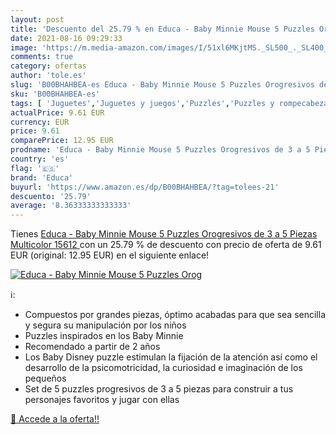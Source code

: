 ```yaml
---
layout: post
title: 'Descuento del 25.79 % en Educa - Baby Minnie Mouse 5 Puzzles Orog'
date: 2021-08-16 09:29:33
image: 'https://m.media-amazon.com/images/I/51xl6MKjtMS._SL500_._SL400_.jpg'
comments: true
category: ofertas
author: 'tole.es'
slug: 'B00BHAHBEA-es Educa - Baby Minnie Mouse 5 Puzzles Orogresivos de 3 a 5...'
sku: 'B00BHAHBEA-es'
tags: [ 'Juguetes','Juguetes y juegos','Puzzles','Puzzles y rompecabezas','educa','puzzles', ]
actualPrice: 9.61 EUR
currency: EUR
price: 9.61
comparePrice: 12.95 EUR
prodname: 'Educa - Baby Minnie Mouse 5 Puzzles Orogresivos de 3 a 5 Piezas  Multicolor  15612 '
country: 'es'
flag: '🇪🇸'
brand: 'Educa'
buyurl: 'https://www.amazon.es/dp/B00BHAHBEA/?tag=tolees-21'
descuento: '25.79'
average: '8.36333333333333'
---
```


Tienes [Educa - Baby Minnie Mouse 5 Puzzles Orogresivos de 3 a 5 Piezas  Multicolor  15612 ](https://www.amazon.es/dp/B00BHAHBEA/?tag=tolees-21) con un 25.79 % de descuento con precio de oferta de 9.61 EUR (original: 12.95 EUR) en el siguiente enlace!

[![Educa - Baby Minnie Mouse 5 Puzzles Orog](https://m.media-amazon.com/images/I/51xl6MKjtMS._SL500_._SL400_.jpg)](https://www.amazon.es/dp/B00BHAHBEA/?tag=tolees-21)

ℹ️:

- Compuestos por grandes piezas, óptimo acabadas para que sea sencilla y segura su manipulación por los niños
- Puzzles inspirados en los Baby Minnie
- Recomendado a partir de 2 años
- Los Baby Disney puzzle estimulan la fijación de la atención así como el desarrollo de la psicomotricidad, la curiosidad e imaginación de los pequeños
- Set de 5 puzzles progresivos de 3 a 5 piezas para construir a tus personajes favoritos y jugar con ellas

[🛒 Accede a la oferta!!](https://www.amazon.es/dp/B00BHAHBEA/?tag=tolees-21)
